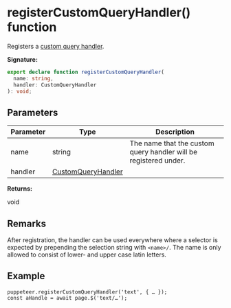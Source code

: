 # registerCustomQueryHandler() function

Registers a [custom query handler](./puppeteer.customqueryhandler.md).

**Signature:**

```typescript
export declare function registerCustomQueryHandler(
  name: string,
  handler: CustomQueryHandler
): void;
```

## Parameters

| Parameter | Type                                                    | Description                                                      |
| --------- | ------------------------------------------------------- | ---------------------------------------------------------------- |
| name      | string                                                  | The name that the custom query handler will be registered under. |
| handler   | [CustomQueryHandler](./puppeteer.customqueryhandler.md) |                                                                  |

**Returns:**

void

## Remarks

After registration, the handler can be used everywhere where a selector is expected by prepending the selection string with `<name>/`. The name is only allowed to consist of lower- and upper case latin letters.

## Example

```
puppeteer.registerCustomQueryHandler('text', { … });
const aHandle = await page.$('text/…');
```
